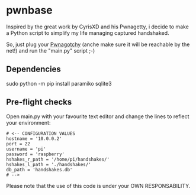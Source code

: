 pwnbase
=======

Inspired by the great work by CyrisXD and his Pwnagetty, i decide to make a Python script to simplify my life managing captured handshaked.

So, just plug your [Pwnagotchy](https://pwnagotchi.ai) (anche make sure it will be reachable by the net!) and run the "main.py" script ;-)

Dependencies
------------

sudo python -m pip install paramiko sqlite3


Pre-flight checks
-----------------

Open main.py with your favourite text editor and change the lines to reflect your environment:

```
# <-- CONFIGURATION VALUES
hostname = '10.0.0.2'
port = 22
username = 'pi'
password = 'raspberry'
hshakes_r_path = '/home/pi/handshakes/'
hshakes_l_path = './handshakes/'
db_path = 'handshakes.db'
# -->
```

Please note that the use of this code is under your OWN RESPONSABILITY.
